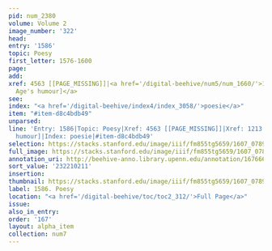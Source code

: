 ```yaml
---
pid: num_2380
volume: Volume 2
image_number: '322'
head:
entry: '1586'
topic: Poesy
first_letter: 1576-1600
page:
add:
xref: 4563 [[PAGE_MISSING]]|<a href='/digital-beehive/num5/num_1660/'>1213 [Every
  Age's humour]</a>
see:
index: "<a href='/digital-beehive/index4/index_3058/'>poesie</a>"
item: "#item-d8c4bdb49"
unparsed:
line: 'Entry: 1586|Topic: Poesy|Xref: 4563 [[PAGE_MISSING]]|Xref: 1213 [Every Age''s
  humour]|Index: poesie|#item-d8c4bdb49'
selection: https://stacks.stanford.edu/image/iiif/fm855tg5659/1607_0789/767,211,3103,842/full/0/default.jpg
full_image: https://stacks.stanford.edu/image/iiif/fm855tg5659/1607_0789/full/full/0/default.jpg
annotation_uri: http://beehive-anno.library.upenn.edu/annotation/1676668647806
sort_value: '232210211'
insertion:
thumbnail: https://stacks.stanford.edu/image/iiif/fm855tg5659/1607_0789/767,211,600,180/250,/0/default.jpg
label: 1586. Poesy
location: "<a href='/digital-beehive/toc/toc2_312/'>Full Page</a>"
issue:
also_in_entry:
order: '167'
layout: alpha_item
collection: num7
---
```

